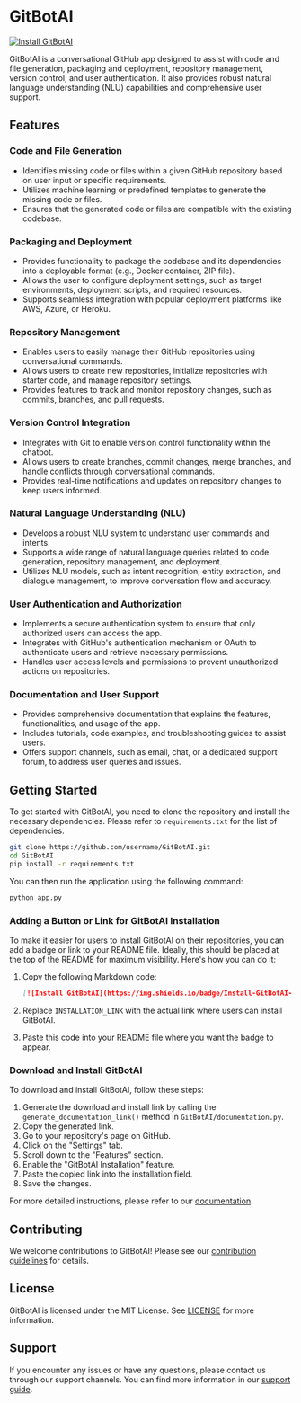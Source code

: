 # GitBotAI

[![Install GitBotAI](https://img.shields.io/badge/Install-GitBotAI-blue?style=for-the-badge)](https://github.com/apps/gitbotai/installations/new)

GitBotAI is a conversational GitHub app designed to assist with code and file generation, packaging and deployment, repository management, version control, and user authentication. It also provides robust natural language understanding (NLU) capabilities and comprehensive user support.

## Features

### Code and File Generation
- Identifies missing code or files within a given GitHub repository based on user input or specific requirements.
- Utilizes machine learning or predefined templates to generate the missing code or files.
- Ensures that the generated code or files are compatible with the existing codebase.

### Packaging and Deployment
- Provides functionality to package the codebase and its dependencies into a deployable format (e.g., Docker container, ZIP file).
- Allows the user to configure deployment settings, such as target environments, deployment scripts, and required resources.
- Supports seamless integration with popular deployment platforms like AWS, Azure, or Heroku.

### Repository Management
- Enables users to easily manage their GitHub repositories using conversational commands.
- Allows users to create new repositories, initialize repositories with starter code, and manage repository settings.
- Provides features to track and monitor repository changes, such as commits, branches, and pull requests.

### Version Control Integration
- Integrates with Git to enable version control functionality within the chatbot.
- Allows users to create branches, commit changes, merge branches, and handle conflicts through conversational commands.
- Provides real-time notifications and updates on repository changes to keep users informed.

### Natural Language Understanding (NLU)
- Develops a robust NLU system to understand user commands and intents.
- Supports a wide range of natural language queries related to code generation, repository management, and deployment.
- Utilizes NLU models, such as intent recognition, entity extraction, and dialogue management, to improve conversation flow and accuracy.

### User Authentication and Authorization
- Implements a secure authentication system to ensure that only authorized users can access the app.
- Integrates with GitHub's authentication mechanism or OAuth to authenticate users and retrieve necessary permissions.
- Handles user access levels and permissions to prevent unauthorized actions on repositories.

### Documentation and User Support
- Provides comprehensive documentation that explains the features, functionalities, and usage of the app.
- Includes tutorials, code examples, and troubleshooting guides to assist users.
- Offers support channels, such as email, chat, or a dedicated support forum, to address user queries and issues.

## Getting Started

To get started with GitBotAI, you need to clone the repository and install the necessary dependencies. Please refer to `requirements.txt` for the list of dependencies.

```bash
git clone https://github.com/username/GitBotAI.git
cd GitBotAI
pip install -r requirements.txt
```

You can then run the application using the following command:

```bash
python app.py
```

### Adding a Button or Link for GitBotAI Installation

To make it easier for users to install GitBotAI on their repositories, you can add a badge or link to your README file. Ideally, this should be placed at the top of the README for maximum visibility. Here's how you can do it:

1. Copy the following Markdown code:

   ```markdown
   [![Install GitBotAI](https://img.shields.io/badge/Install-GitBotAI-blue?style=for-the-badge)](https://github.com/apps/gitbotai/installations/new)
   ```

2. Replace `INSTALLATION_LINK` with the actual link where users can install GitBotAI.
3. Paste this code into your README file where you want the badge to appear.

### Download and Install GitBotAI

To download and install GitBotAI, follow these steps:

1. Generate the download and install link by calling the `generate_documentation_link()` method in `GitBotAI/documentation.py`.
2. Copy the generated link.
3. Go to your repository's page on GitHub.
4. Click on the "Settings" tab.
5. Scroll down to the "Features" section.
6. Enable the "GitBotAI Installation" feature.
7. Paste the copied link into the installation field.
8. Save the changes.

For more detailed instructions, please refer to our [documentation](./documentation.py).

## Contributing

We welcome contributions to GitBotAI! Please see our [contribution guidelines](CONTRIBUTING.md) for details.

## License

GitBotAI is licensed under the MIT License. See [LICENSE](LICENSE) for more information.

## Support

If you encounter any issues or have any questions, please contact us through our support channels. You can find more information in our [support guide](./support.py).

